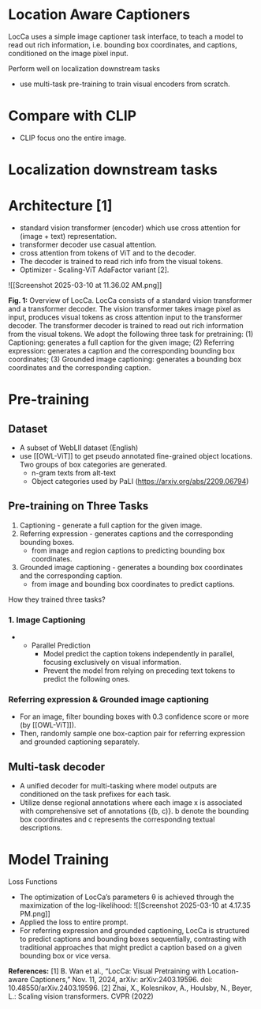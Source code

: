 
# Location Aware Captioners

LocCa uses a simple image captioner task interface, to teach a model to read out rich information, i.e. bounding box coordinates, and captions, conditioned on the image pixel input.

Perform well on localization downstream tasks
- use multi-task pre-training to train visual encoders from scratch.
# Compare with CLIP
- CLIP focus ono the entire image.

# Localization downstream tasks

# Architecture [1]

- standard vision transformer (encoder) which use cross attention for (image + text) representation.
- transformer decoder use casual attention.
- cross attention from tokens of ViT and to the decoder.
- The decoder is trained to read rich info from the visual tokens. 
- Optimizer - Scaling-ViT AdaFactor variant [2].

![[Screenshot 2025-03-10 at 11.36.02 AM.png]]

**Fig. 1:** Overview of LocCa. LocCa consists of a standard vision transformer and a transformer decoder. The vision transformer takes image pixel as input, produces visual tokens as cross attention input to the transformer decoder. The transformer decoder is trained to read out rich information from the visual tokens. We adopt the following three task for pretraining: (1) Captioning: generates a full caption for the given image; (2) Referring expression: generates a caption and the corresponding bounding box coordinates; (3) Grounded image captioning: generates a bounding box coordinates and the corresponding caption.


# Pre-training

## Dataset
- A subset of WebLII dataset (English)
- use [[OWL-ViT]] to get pseudo annotated fine-grained object locations. Two groups of box categories are generated.
	- n-gram texts from alt-text
	- Object categories used by PaLI (https://arxiv.org/abs/2209.06794)

## Pre-training on Three Tasks
1. Captioning  - generate a full caption for the given image.
2. Referring expression - generates captions and the corresponding bounding boxes.
	- from image and region captions to predicting bounding box coordinates.
3. Grounded image captioning - generates a bounding box coordinates and the corresponding caption.
	- from image and bounding box coordinates to predict captions. 

How they trained three tasks? 

### 1. Image Captioning
- - Parallel Prediction
	- Model predict the caption tokens independently in parallel, focusing exclusively on visual information.
	- Prevent the model from relying on preceding text tokens to predict the following ones. 

### Referring expression & Grounded image captioning

- For an image, filter bounding boxes with 0.3 confidence score or more (by [[OWL-ViT]]).
- Then, randomly sample one box-caption pair for referring expression and grounded captioning separately.

## Multi-task decoder

- A unified decoder for multi-tasking where model outputs are conditioned on the task prefixes for each task. 
- Utilize dense regional annotations where each image x is associated with comprehensive set of annotations {(b, c)}. b denote the bounding box coordinates and c represents the corresponding textual descriptions. 

# Model Training
Loss Functions
- The optimization of LocCa’s parameters θ is achieved through the maximization of the log-likelihood: ![[Screenshot 2025-03-10 at 4.17.35 PM.png]]
- Applied the loss to entire prompt. 
- For referring expression and grounded captioning, LocCa is structured to predict captions and bounding boxes sequentially, contrasting with traditional approaches that might predict a caption based on a given bounding box or vice versa.

**References:**
[1] B. Wan et al., “LocCa: Visual Pretraining with Location-aware Captioners,” Nov. 11, 2024, arXiv: arXiv:2403.19596. doi: 10.48550/arXiv.2403.19596.
[2] Zhai, X., Kolesnikov, A., Houlsby, N., Beyer, L.: Scaling vision transformers. CVPR (2022)



